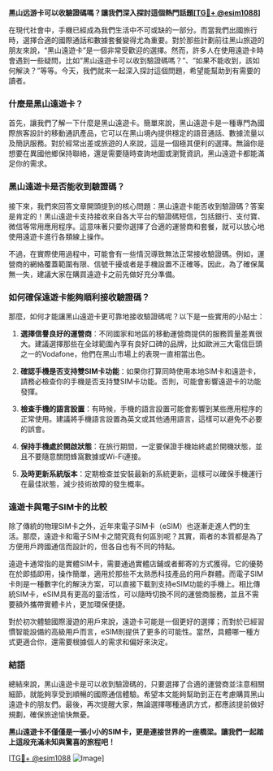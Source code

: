 **黑山远游卡可以收驗證碼嗎？讓我們深入探討這個熱門話題[[TG💪+ @esim1088](https://t.me/s/esim1088)]**

在現代社會中，手機已經成為我們生活中不可或缺的一部分。而當我們出國旅行時，選擇合適的國際通話和數據套餐變得尤為重要。對於那些計劃前往黑山旅遊的朋友來說，“黑山遠遊卡”是一個非常受歡迎的選擇。然而，許多人在使用遠遊卡時會遇到一些疑問，比如“黑山遠遊卡可以收到驗證碼嗎？”、“如果不能收到，該如何解決？”等等。今天，我們就來一起深入探討這個問題，希望能幫助到有需要的讀者。

### 什麼是黑山遠遊卡？

首先，讓我們了解一下什麼是黑山遠遊卡。簡單來說，黑山遠遊卡是一種專門為國際旅客設計的移動通訊產品，它可以在黑山境內提供穩定的語音通話、數據流量以及簡訊服務。對於經常出差或旅遊的人來說，這是一個極其便利的選擇。無論你是想要在異國他鄉保持聯絡，還是需要隨時查詢地圖或瀏覽資訊，黑山遠遊卡都能滿足你的需求。

### 黑山遠遊卡是否能收到驗證碼？

接下來，我們來回答文章開頭提到的核心問題：黑山遠遊卡能否收到驗證碼？答案是肯定的！黑山遠遊卡支持接收來自各大平台的驗證碼短信，包括銀行、支付寶、微信等常用應用程序。這意味著只要你選擇了合適的運營商和套餐，就可以放心地使用遠遊卡進行各類線上操作。

不過，在實際使用過程中，可能會有一些情況導致無法正常接收驗證碼。例如，運營商的網絡覆蓋範圍有限、信號干擾或者是手機設置不正確等。因此，為了確保萬無一失，建議大家在購買遠遊卡之前先做好充分準備。

### 如何確保遠遊卡能夠順利接收驗證碼？

那麼，如何才能讓黑山遠遊卡更可靠地接收驗證碼呢？以下是一些實用的小貼士：

1. **選擇信譽良好的運營商**：不同國家和地區的移動運營商提供的服務質量差異很大。建議選擇那些在全球範圍內享有良好口碑的品牌，比如歐洲三大電信巨頭之一的Vodafone，他們在黑山市場上的表現一直相當出色。

2. **確認手機是否支持雙SIM卡功能**：如果你打算同時使用本地SIM卡和遠遊卡，請務必檢查你的手機是否支持雙SIM卡功能。否則，可能會影響遠遊卡的功能發揮。

3. **檢查手機的語言設置**：有時候，手機的語言設置可能會影響到某些應用程序的正常使用。建議將手機語言設置為英文或其他通用語言，這樣可以避免不必要的誤會。

4. **保持手機處於開啟狀態**：在旅行期間，一定要保證手機始終處於開機狀態，並且不要隨意關閉蜂窩數據或Wi-Fi連接。

5. **及時更新系統版本**：定期檢查並安裝最新的系統更新，這樣可以確保手機運行在最佳狀態，減少技術故障的發生概率。

### 遠遊卡與電子SIM卡的比較

除了傳統的物理SIM卡之外，近年來電子SIM卡（eSIM）也逐漸走進人們的生活。那麼，遠遊卡和電子SIM卡之間究竟有何區別呢？其實，兩者的本質都是為了方便用戶跨國通信而設計的，但各自也有不同的特點。

遠遊卡通常指的是實體SIM卡，需要通過實體店鋪或者郵寄的方式獲得。它的優勢在於即插即用，操作簡單，適用於那些不太熟悉科技產品的用戶群體。而電子SIM卡則是一種數字化的解決方案，可以直接下載到支持eSIM功能的手機上。相比傳統SIM卡，eSIM具有更高的靈活性，可以隨時切換不同的運營商服務，並且不需要額外攜帶實體卡片，更加環保便捷。

對於初次體驗國際漫遊的用戶來說，遠遊卡可能是一個更好的選擇；而對於已經習慣智能設備的高級用戶而言，eSIM則提供了更多的可能性。當然，具體哪一種方式更適合你，還需要根據個人的需求和偏好來決定。

### 結語

總結來說，黑山遠遊卡是可以收到驗證碼的，只要選擇了合適的運營商並注意相關細節，就能夠享受到順暢的國際通信體驗。希望本文能夠幫助到正在考慮購買黑山遠遊卡的朋友們。最後，再次提醒大家，無論選擇哪種通訊方式，都應該提前做好規劃，確保旅途愉快無憂。

**黑山遠遊卡不僅僅是一張小小的SIM卡，更是連接世界的一座橋梁。讓我們一起踏上這段充滿未知與驚喜的旅程吧！**

[[TG💪+ @esim1088](https://t.me/s/esim1088) ![Image](https://i.postimg.cc/4NQfJmqS/Snipaste-2025-05-13-00-14-12.png)]